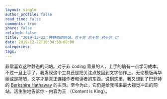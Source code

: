```yaml
---
layout: single
author_profile: false
read_time: false
comments: true
share: false
related: false
title: "2019-12-22：种静态的网站。对于非 对于非 对于非 c"
date: 2019-12-22T10:34:30+08:00
categories:
tags:
---
```


非常喜欢这种静态的网站。对于非 coding 背景的人，上手的确有一点学习成本。不过一旦上手了，我发现这个工具还是把关注点放回到文字创作上。无论模版再华丽或是简陋，文字才是真正连接作者和读者的东西。说到这里，我又想到了巴菲特的 [Berkshire Hathaway](https://www.berkshirehathaway.com/) 的主页。至今为止，它仍是给我带来最大视觉冲击的网站。活生生地告诉你 - 内容为王 （Content is King）。
